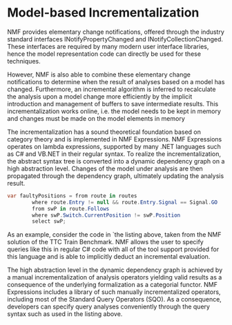 # Model-based Incrementalization

NMF provides elementary change notifications, offered
through the industry standard interfaces INotifyPropertyChanged and INotifyCollectionChanged. These interfaces are required by many modern user interface
libraries, hence the model representation code can directly be used for these
techniques.

However, NMF is also able to combine these elementary change notifications
to determine when the result of analyses based on a model has changed. Furthermore, an incremental algorithm is inferred to recalculate the analysis upon
a model change more efficiently by the implicit introduction and management
of buffers to save intermediate results. This incrementalization works online, i.e.
the model needs to be kept in memory and changes must be made on the model
elements in memory

The incrementalization has a sound theoretical foundation based on category
theory and is implemented in NMF Expressions. NMF Expressions operates
on lambda expressions, supported by many .NET languages such as C# and
VB.NET in their regular syntax. To realize the incrementalization, the abstract
syntax tree is converted into a dynamic dependency graph on a high abstraction
level. Changes of the model under analysis are then propagated through the
dependency graph, ultimately updating the analysis result.

```csharp
var faultyPositions = from route in routes
        where route.Entry != null && route.Entry.Signal == Signal.GO
        from swP in route.Follows
        where swP.Switch.CurrentPosition != swP.Position
        select swP;
```

As an example, consider the code in `the listing above, taken from the NMF solution
of the TTC Train Benchmark. NMF allows the user to specify queries like
this in regular C# code with all of the tool support provided for this language
and is able to implicitly deduct an incremental evaluation.

The high abstraction level in the dynamic dependency graph is achieved by a
manual incrementalization of analysis operators yielding valid results as a consequence of the underlying formalization as a categorial functor. NMF Expressions
includes a library of such manually incrementalized operators, including most of
the Standard Query Operators (SQO). As a consequence, developers can specify query analyses conveniently through the query syntax such as used in the listing above.